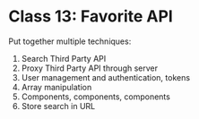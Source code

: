 Class 13: Favorite API
===

Put together multiple techniques:

1. Search Third Party API
1. Proxy Third Party API through server
1. User management and authentication, tokens
1. Array manipulation
1. Components, components, components
1. Store search in URL